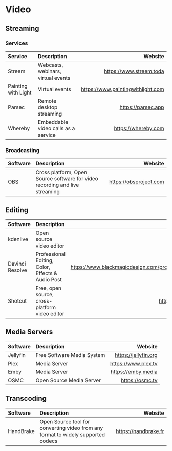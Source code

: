 # Video

## Streaming

### Services

| Service              | Description                         | Website                           |
| :------------------- | :---------------------------------- | --------------------------------: |
| Streem               | Webcasts, webinars, virtual events  | https://www.streem.toda           |
| Painting with  Light | Virtual events                      | https://www.paintingwithlight.com |
| Parsec               | Remote desktop streaming            | https://parsec.app                |
| Whereby              | Embeddable video calls as a service | https://whereby.com               |

### Broadcasting

| Software | Description                                                                 | Website                |
| :------- | :-------------------------------------------------------------------------- | ---------------------: |
| OBS      | Cross platform, Open Source software for video recording and live streaming | https://obsproject.com |

## Editing

| Software  | Description              | Website              |
| :-------- | :----------------------- | -------------------: |
| kdenlive  | Open source video editor | https://kdenlive.org |
| Davinci Resolve | Professional Editing, Color, Effects & Audio Post | https://www.blackmagicdesign.com/products/davinciresolve |
| Shotcut   | Free, open source, cross-platform video editor | https://www.shotcut.org |

## Media Servers

| Software  | Description                | Website              |
| :-------- | :------------------------- | -------------------: |
| Jellyfin  | Free Software Media System | https://jellyfin.org |
| Plex      | Media Server               | https://www.plex.tv  |
| Emby      | Media Server               | https://emby.media   |
| OSMC      | Open Source Media Server   | https://osmc.tv      |

## Transcoding

| Software  | Description                                                                      | Website              |
| :-------- | :------------------------------------------------------------------------------- | -------------------: |
| HandBrake | Open Source tool for converting video from any format to widely supported codecs | https://handbrake.fr |